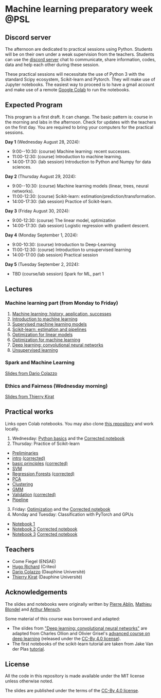 # Machine learning preparatory week @PSL

## Discord server

The afternoon are dedicated to practical sessions using Python. Students will be on their own under a weak supervision from the teachers. Students can use the [discord server](https://discord.gg/ZcBReVVbdZ) chat to communicate, share information, codes, data and help each other during these session.

These practical sessions will necessitate the use of Python 3 with the standard Scipy ecosystem, Scikit-learn and Pytorch. They will make use of Jupyter notebooks. The easiest way to proceed is to have a gmail account and make use of a remote [Google Colab](https://colab.research.google.com/) to run the notebooks.

## Expected Program
This program is a first draft. It can change. The basic pattern is: course in the morning and labs in the afternoon. 
Check for updates with the teachers on the first day. You are required to bring your computers for the practical sessions.

**Day 1** (Wednesday August 28, 2024):
* 9:00--10:30: (course) Machine learning: recent successes.
* 11:00-12:30: (course) Introduction to machine learning.
* 14:00-17:30: (lab session) Introduction to Python and Numpy for data sciences.

**Day 2** (Thursday August 29, 2024):
* 9:00--10:30: (course) Machine learning models (linear, trees, neural networks).
* 11:00-12:30: (course) Scikit-learn: estimation/prediction/transformation.
* 14:00-17:30: (lab session) Practice of Scikit-learn.

**Day 3** (Friday August 30, 2024):
* 9:00-12:30: (course) The linear model, optimization
* 14:00-17:30: (lab session) Logistic regression with gradient descent.

**Day 4** (Monday September 1, 2024):
* 9:00-10:30: (course) Introduction to Deep-Learning
* 11:00-12:30: (course) Introduction to unsupervised learning
* 14:00-17:00 (lab session) Practical session

**Day 5** (Tuesday September 2, 2024):
* TBD (course/lab session) Spark for ML, part 1

## Lectures

### Machine learning part (from Monday to Friday)

  1. [Machine learning: history, application, successes](https://data-psl.github.io/lectures2024/slides/01_machine_learning_successes)
  2. [Introduction to machine learning](https://data-psl.github.io/lectures2024/slides/02_intro_to_machine_learning)
  3. [Supervised machine learning models](https://data-psl.github.io/lectures2024/slides/03_machine_learning_models/)
  4. [Scikit-learn: estimation and pipelines](https://data-psl.github.io/lectures2024/slides/04_scikit_learn/)
  5. [Optimization for linear models](https://data-psl.github.io/lectures2024/slides/05_optimization_linear_models/)
  6. [Optimization for machine learning](https://data-psl.github.io/lectures2024/slides/06_optimization_general/)
  7. [Deep learning: convolutional neural networks](https://data-psl.github.io/lectures2024/slides/07_deep_learning/)
  8. [Unsupervised learning](https://data-psl.github.io/lectures2024/slides/08_unsupervised_learning/)

### Spark and Machine Learning
[Slides from Dario Colazzo](https://data-psl.github.io/lectures2024/slides/psl-pw2021-colazzo.pdf)

### Ethics and Fairness (Wednesday morning)
[Slides from Thierry Kirat](https://data-psl.github.io/lectures2024/slides/psl-pw2023-kirat.pdf)



## Practical works

Links open Colab notebooks. You may also clone [this repository](https://github.com/data-psl/lectures2024) and work locally.

 1. Wednesday: [Python basics](https://colab.research.google.com/github/data-psl/lectures2024/blob/master/notebooks/01_python_basics.ipynb) and the [Corrected notebook](https://colab.research.google.com/github/data-psl/lectures2024/blob/master/notebooks/01_python_basics_corrected.ipynb)
 2. Thursday: Practice of Scikit-learn 

 - [Preliminaries](https://colab.research.google.com/github/data-psl/lectures2024/blob/main/notebooks/02_sklearn/01-Preliminaries.ipynb)
 - [intro](https://colab.research.google.com/github/data-psl/lectures2024/blob/main/notebooks/02_sklearn/02.1-Machine-Learning-Intro.ipynb) [(corrected)](https://colab.research.google.com/github/data-psl/lectures2024/blob/main/notebooks/02_sklearn/02.1-Machine-Learning-Intro_corrected.ipynb)
 - [basic principles](https://colab.research.google.com/github/data-psl/lectures2024/blob/main/notebooks/02_sklearn/02.2-Basic-Principles.ipynb)   [(corrected)](https://colab.research.google.com/github/data-psl/lectures2024/blob/main/notebooks/02_sklearn/02.2-Basic-Principles_corrected.ipynb)
 - [SVM](https://colab.research.google.com/github/data-psl/lectures2024/blob/main/notebooks/02_sklearn/03.1-Classification-SVMs.ipynb)  
 - [Regression Forests](https://colab.research.google.com/github/data-psl/lectures2024/blob/main/notebooks/02_sklearn/03.2-Regression-Forests.ipynb)  [(corrected)](https://colab.research.google.com/github/data-psl/lectures2024/blob/main/notebooks/02_sklearn/03.2-Regression-Forests_corrected.ipynb)
 - [PCA](https://colab.research.google.com/github/data-psl/lectures2024/blob/main/notebooks/02_sklearn/04.1-Dimensionality-PCA.ipynb)
 - [Clustering](https://colab.research.google.com/github/data-psl/lectures2024/blob/main/notebooks/02_sklearn/04.2-Clustering-KMeans.ipynb) 
 - [GMM](https://colab.research.google.com/github/data-psl/lectures2024/blob/main/notebooks/02_sklearn/04.3-Density-GMM.ipynb) 
 - [Validation](https://colab.research.google.com/github/data-psl/lectures2024/blob/main/notebooks/02_sklearn/05-Validation.ipynb)  [(corrected)](https://colab.research.google.com/github/data-psl/lectures2024/blob/main/notebooks/02_sklearn/05-Validation_corrected.ipynb)
 - [Pipeline](https://colab.research.google.com/github/data-psl/lectures2024/blob/main/notebooks/02_sklearn/06-Pipeline.ipynb) 

 3. Friday: [Optimization](https://colab.research.google.com/github/data-psl/lectures2024/blob/master/notebooks/03_optimization.ipynb) and the [Corrected notebook](https://colab.research.google.com/github/data-psl/lectures2024/blob/master/notebooks/03_optimization_corrected.ipynb)
 4. Monday and Tuesday: Classification with PyTorch and GPUs

 - [Notebook 1](https://colab.research.google.com/github/data-psl/lectures2024/blob/main/notebooks/04_pytorch/01_introduction_to_pytorch.ipynb)
 - [Notebook 2](https://colab.research.google.com/github/data-psl/lectures2024/blob/main/notebooks/04_pytorch/02_simple_neural_network.ipynb)  [Corrected notebook](https://colab.research.google.com/github/data-psl/lectures2024/blob/main/notebooks/04_pytorch/02_simple_neural_network_corrected.ipynb)
 - [Notebook 3](https://colab.research.google.com/github/data-psl/lectures2024/blob/main/notebooks/04_pytorch/03_convolutional_neural_network_mnist.ipynb) [Corrected notebook](https://colab.research.google.com/github/data-psl/lectures2024/blob/main/notebooks/04_pytorch/03_convolutional_neural_network_mnist_corrected.ipynb)

## Teachers

 * Come Fiegel (ENSAE)
 * [Hugo Richard](https://hugorichard.github.io/) (Criteo)
 * [Dario Colazzo](https://www.lamsade.dauphine.fr/~colazzo/) (Dauphine Université)
 * [Thierry Kirat](https://irisso.dauphine.fr/membres/detail-cv.html?tx_sngprofiles_displayprofiles%5Bprofile%5D=2548&tx_sngprofiles_displayprofiles%5Baction%5D=show&tx_sngprofiles_displayprofiles%5Bcontroller%5D=Profile&cHash=172591dfb873872cfb5df5536a3e51cc) (Dauphine Université)

## Acknowledgements

The slides and notebooks were originally written by [Pierre Ablin](https://pierreablin.com/), [Mathieu Blondel](https://mblondel.org/) and [Arthur Mensch](http://www.amensch.fr/).

Some material of this course was borrowed and adapted:
  * The slides from ["Deep learning: convolutional neural networks"](https://data-psl.github.io/lectures2024/slides/07_deep_learning/) are adapted from
  Charles Ollion and Olivier Grisel's [advanced course on deep learning](!https://github.com/m2dsupsdlclass/lectures-labs) (released under the
  [CC-By 4.0 license](https://creativecommons.org/licenses/by/4.0/legalcode)).
  * The first notebooks of the scikit-learn tutorial are taken from Jake Van der Plas [tutorial](https://github.com/jakevdp/sklearn_tutorial).

## License
All the code in this repository is made available under the MIT license unless otherwise noted.

The slides are published under the terms of the [CC-By 4.0 license](https://creativecommons.org/licenses/by/4.0/legalcode).
